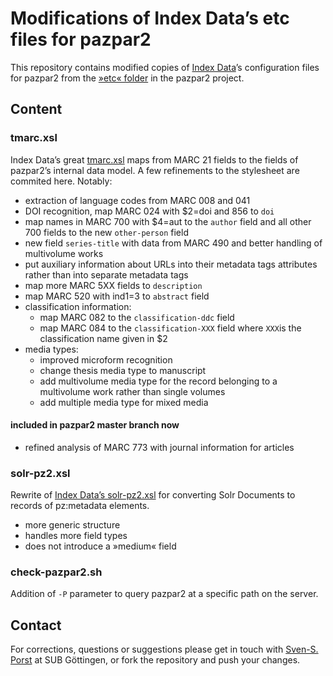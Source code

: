 # Modifications of Index Data’s etc files for pazpar2
This repository contains modified copies of [Index Data](http://www.indexdata.com/)’s configuration files for pazpar2 from the [»etc« folder](http://git.indexdata.com/?p=pazpar2.git;a=tree;f=etc;) in the pazpar2 project.

## Content
### tmarc.xsl
Index Data’s great [tmarc.xsl](http://git.indexdata.com/?p=pazpar2.git;a=blob;f=etc/tmarc.xsl) maps from MARC 21 fields to the fields of pazpar2’s internal data model. A few refinements to the stylesheet are commited here. Notably:

* extraction of language codes from MARC 008 and 041
* DOI recognition, map MARC 024 with $2=doi and 856 to `doi`
* map names in MARC 700 with $4=aut to the `author` field and all other 700 fields to the new `other-person` field
* new field `series-title` with data from MARC 490 and better handling of multivolume works
* put auxiliary information about URLs into their metadata tags attributes rather than into separate metadata tags
* map more MARC 5XX fields to `description`
* map MARC 520 with ind1=3 to `abstract` field
* classification information:
	* map MARC 082 to the `classification-ddc` field
	* map MARC 084 to the `classification-XXX` field where `XXX`is the classification name given in $2
* media types:
	* improved microform recognition
	* change thesis media type to manuscript
	* add multivolume media type for the record belonging to a multivolume work rather than single volumes
	* add multiple media type for mixed media
	
#### included in pazpar2 master branch now
* refined analysis of MARC 773 with journal information for articles


### solr-pz2.xsl
Rewrite of [Index Data’s solr-pz2.xsl](http://git.indexdata.com/?p=pazpar2.git;a=blob;f=etc/solr-pz2.xsl;h=b5d2f75a75c169356e870b0a122370ebea54327a;hb=HEAD) for converting Solr Documents to records of pz:metadata elements.
* more generic structure
* handles more field types
* does not introduce a »medium« field


### check-pazpar2.sh
Addition of `-P` parameter to query pazpar2 at a specific path on the server.


## Contact
For corrections, questions or suggestions please get in touch with [Sven-S. Porst](mailto:porst@sub.uni-goettingen.de) at SUB Göttingen, or fork the repository and push your changes.
